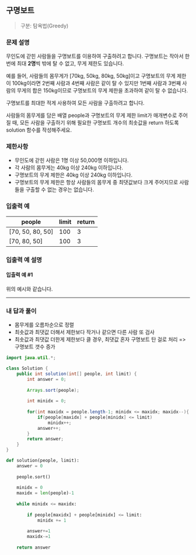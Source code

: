 ## 구명보트

> 구분: 탐욕법(Greedy)

### 문제 설명

무인도에 갇힌 사람들을 구명보트를 이용하여 구출하려고 합니다. 구명보트는 작아서 한 번에 최대 **2명**씩 밖에 탈 수 없고, 무게 제한도 있습니다.

예를 들어, 사람들의 몸무게가 [70kg, 50kg, 80kg, 50kg]이고 구명보트의 무게 제한이 100kg이라면 2번째 사람과 4번째 사람은 같이 탈 수 있지만 1번째 사람과 3번째 사람의 무게의 합은 150kg이므로 구명보트의 무게 제한을 초과하여 같이 탈 수 없습니다.

구명보트를 최대한 적게 사용하여 모든 사람을 구출하려고 합니다.

사람들의 몸무게를 담은 배열 people과 구명보트의 무게 제한 limit가 매개변수로 주어질 때, 모든 사람을 구출하기 위해 필요한 구명보트 개수의 최솟값을 return 하도록 solution 함수를 작성해주세요.

### 제한사항

- 무인도에 갇힌 사람은 1명 이상 50,000명 이하입니다.
- 각 사람의 몸무게는 40kg 이상 240kg 이하입니다.
- 구명보트의 무게 제한은 40kg 이상 240kg 이하입니다.
- 구명보트의 무게 제한은 항상 사람들의 몸무게 중 최댓값보다 크게 주어지므로 사람들을 구출할 수 없는 경우는 없습니다.

### 입출력 예

| people           | limit | return |
| ---------------- | ----- | ------ |
| [70, 50, 80, 50] | 100   | 3      |
| [70, 80, 50]     | 100   | 3      |

### 입출력 예 설명

#### 입출력 예 #1
위의 예시와 같습니다.

---

### 내 답과 풀이

- 몸무게를 오름차순으로 정렬
- 최솟값과 최댓값 더해서 제한보다 작거나 같으면 다른 사람 또 검사
- 최솟값과 최댓값 더한게 제한보다 클 경우, 최댓값 혼자 구명보트 탄 걸로 처리 => 구명보트 갯수 증가

```java
import java.util.*;

class Solution {
    public int solution(int[] people, int limit) {
        int answer = 0;
        
        Arrays.sort(people);
        
        int minidx = 0;
        
        for(int maxidx = people.length-1; minidx <= maxidx; maxidx--){
            if(people[maxidx] + people[minidx] <= limit)
                minidx++;
            answer++;
        }
        return answer;
    }
}
```

```python
def solution(people, limit):
    answer = 0
    
    people.sort()
    
    minidx = 0
    maxidx = len(people)-1
    
    while minidx <= maxidx:
        
        if people[maxidx] + people[minidx] <= limit:
            minidx += 1
        
        answer+=1
        maxidx-=1
            
    return answer
```

